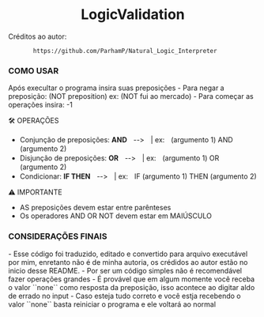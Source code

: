 <h1 align="center"> LogicValidation </h1>

Créditos ao autor:

           https://github.com/ParhamP/Natural_Logic_Interpreter

<h3> COMO USAR </h3>
Após execultar o programa insira suas preposições
- Para negar  a preposição: (NOT preposition)   ex: (NOT fui ao mercado)
- Para começar as operações insira: -1

🛠️ OPERAÇÕES
- Conjunção de preposições: **AND**ㅤ-->ㅤ| ex:ㅤ(argumento 1) AND (argumento 2)
- Disjunção de preposições: **OR**ㅤ-->ㅤ| ex:ㅤ(argumento 1) OR (argumento 2)
- Condicionar: **IF THEN**ㅤ-->ㅤ| ex:ㅤIF (argumento 1) THEN (argumento 2)

⚠️ IMPORTANTE
- AS preposições devem estar entre parênteses
- Os operadores AND OR NOT devem estar em MAIÚSCULO

<h3> CONSIDERAÇÕES FINAIS </h3>
-  Esse código foi traduzido, editado e convertido para arquivo executável por mim, enretanto não é de minha autoria, os crédidos ao autor estão no inicio desse README.
-  Por ser um código simples não é recomendável fazer operações grandes
-  É provável que em algum momente você receba o valor ``none`` como resposta da preposição, isso acontece ao digitar aldo de errado no input
-  Caso esteja tudo correto e você estja recebendo o valor ``none`` basta reiniciar o programa e ele voltará ao normal
